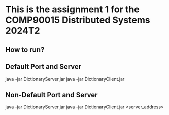 # This is the assignment 1 for the COMP90015 Distributed Systems 2024T2
## How to run?

## Default Port and Server
java -jar DictionaryServer.jar
java -jar DictionaryClient.jar

## Non-Default Port and Server
java -jar DictionaryServer.jar <port>
java -jar DictionaryClient.jar <server_address> <port>
